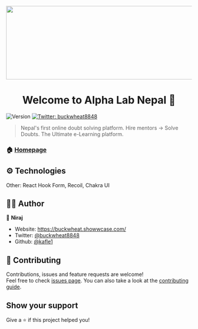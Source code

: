 
<link rel="stylesheet" href="https://cdn.jsdelivr.net/gh/devicons/devicon@v2.15.1/devicon.min.css">


<p align="center">
  <img width="600" height="200" src="https://i.ibb.co/CV6cShS/Screenshot-2022-12-10-200552.png">
</p>



<h1 align="center">Welcome to Alpha Lab Nepal 👋</h1>
<p>
  <img alt="Version" src="https://img.shields.io/badge/version-0.1.0-blue.svg?cacheSeconds=2592000" />
  <a href="https://twitter.com/buckwheat8848" target="_blank">
    <img alt="Twitter: buckwheat8848" src="https://img.shields.io/twitter/follow/buckwheat8848.svg?style=social" />
  </a>
</p>

>Nepal's first online doubt solving platform. Hire mentors -> Solve Doubts. The Ultimate e-Learning platform.

### 🏠 [Homepage](https://alphalabnepal.com)

## ⚙️ Technologies



<i style="margin: 5px; font-size: 65px" class="devicon-react-original-wordmark colored"></i>
<i style="margin: 5px; font-size: 65px"  class="devicon-nextjs-original-wordmark"></i>
<i style="margin: 5px; font-size: 65px"  class="devicon-firebase-plain-wordmark colored"></i>
<i style="margin: 5px; font-size: 65px"  class="devicon-tailwindcss-plain colored"></i>
<i style="margin: 5px; font-size: 65px"  class="devicon-typescript-plain colored"></i>
<i style="margin: 5px; font-size: 65px"  class="devicon-redis-plain-wordmark colored"></i>
<i style="margin: 5px; font-size: 65px"  class="devicon-eslint-original-wordmark colored"></i>


Other: React Hook Form, Recoil, Chakra UI

## 👩‍💻 Author

👤 **Niraj**

* Website: https://buckwheat.showwcase.com/
* Twitter: [@buckwheat8848](https://twitter.com/buckwheat8848)
* Github: [@kafle1](https://github.com/kafle1)

## 🤝 Contributing

Contributions, issues and feature requests are welcome!<br />Feel free to check [issues page](https://github.com/kafle1/alpha-lab-web/issues). You can also take a look at the [contributing guide](https://github.com/kafle1/alpha-lab-web/blob/master/CONTRIBUTING.md).

## Show your support

Give a ⭐️ if this project helped you!
